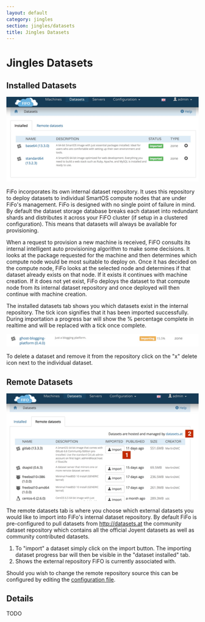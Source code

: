 ```yaml
---
layout: default
category: jingles
section: jingles/datasets
title: Jingles Datasets
---
```

# Jingles Datasets

## Installed Datasets<a id="installed"></a>

![](/assets/img/jingles/datasets01.jpg)

FiFo incorporates its own internal dataset repository. It uses this repository to deploy datasets to individual SmartOS compute nodes that are under FiFo's management. FiFo is designed with no single point of failure in mind. By default the dataset storage database breaks each dataset into redundant shards and distributes it across your FiFO cluster (if setup in a clustered configuration). This means that datasets will always be available for provisioning.

When a request to provision a new machine is received, FiFO consults its internal intelligent auto provisioning algorithm to make some decisions. It looks at the package requested for the machine and then determines which compute node would be most suitable to deploy on. Once it has decided on the compute node, FiFo looks at the selected node and determines if that dataset already exists on that node. If it exists it continues with machine creation. If it does not yet exist, FiFo deploys the dataset to that compute node from its internal dataset repository and once deployed will then continue with machine creation.

The installed datasets tab shows you which datasets exist in the internal repository. The tick icon signifies that it has been imported successfully. During importation a progress bar will show the % percentage complete in realtime and will be replaced with a tick once complete.

![](/assets/img/jingles/datasets02.jpg)

To delete a dataset and remove it from the repository click on the "x" delete icon next to the individual dataset.

## Remote Datasets<a id="remote"></a>

![](/assets/img/jingles/datasets03.jpg)

The remote datasets tab is where you choose which external datasets you would like to import into FiFo's internal dataset repository. By default FiFo is pre-configured to pull datasets from http://datasets.at the community dataset repository which contains all the official Joyent datasets as well as community contributed datasets.

1. To "import" a dataset simply click on the import button. The importing dataset progress bar will then be visible in the "dataset installed" tab.
2. Shows the external repository FiFO is currently associated with.

Should you wish to change the remote repository source this can be configured by editing the [configuration file](/jingles/configuration.html).

## Details<a id="details"></a>
TODO
